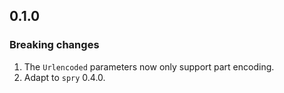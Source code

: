 ## 0.1.0

### Breaking changes

1. The `Urlencoded` parameters now only support part encoding.
2. Adapt to `spry` 0.4.0.